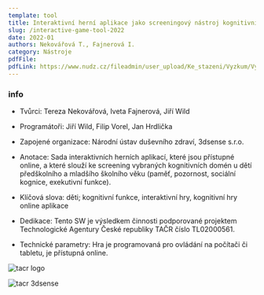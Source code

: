 ```yaml
---
template: tool
title: Interaktivní herní aplikace jako screeningový nástroj kognitivních funkcí u dětí
slug: /interactive-game-tool-2022
date: 2022-01
authors: Nekovářová T., Fajnerová I.
category: Nástroje
pdfFile: 
pdfLink: https://www.nudz.cz/fileadmin/user_upload/Ke_stazeni/Vyzkum/Vysledky/Sada_interaktivnich_hernich_aplikaci__ktere_slouzi_ke_screeningu_vybranych_kognitivnich_domen_u_deti_predskolniho_a_mladsiho_skolniho_veku..pdf
---
```


### info

 - Tvůrci: Tereza Nekovářová, Iveta Fajnerová, Jiří Wild
   
 - Programátoři: Jiří Wild, Filip Vorel, Jan Hrdlička
   
 - Zapojené organizace: Národní ústav duševního zdraví, 3dsense s.r.o.
   
 - Anotace: Sada interaktivních herních aplikací, které jsou přístupné
   online, a které slouží ke screening vybraných kognitivních domén u dětí
   předškolního a mladšího školního věku (paměť, pozornost, sociální kognice, exekutivní funkce).
   
 - Klíčová slova: děti; kognitivní funkce, interaktivní hry,
   kognitivní hry online aplikace
   
 -  Dedikace: Tento SW je výsledkem činnosti podporované projektem Technologické Agentury České republiky TAČR číslo TL02000561.
   
 - Technické parametry: Hra je programovaná pro ovládání na počítači
   či tabletu, je přístupná online.

  ![tacr logo](/logo-tacr.png)

  ![tacr 3dsense](/logo-3dsense.png)
